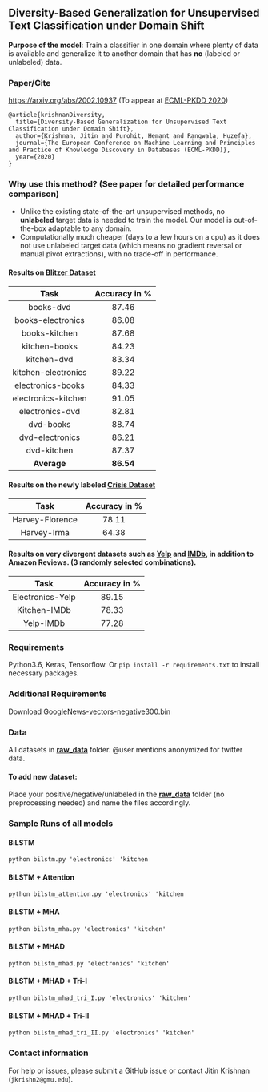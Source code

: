 ## Diversity-Based Generalization for Unsupervised Text Classification under Domain Shift

**Purpose of the model**: Train a classifier in one domain where plenty of data is available and generalize it to another domain that has **no** (labeled or unlabeled) data.

### Paper/Cite
https://arxiv.org/abs/2002.10937 (To appear at [ECML-PKDD 2020](https://ecmlpkdd2020.net))
```
@article{krishnanDiversity,
  title={Diversity-Based Generalization for Unsupervised Text Classification under Domain Shift},
  author={Krishnan, Jitin and Purohit, Hemant and Rangwala, Huzefa},
  journal={The European Conference on Machine Learning and Principles and Practice of Knowledge Discovery in Databases (ECML-PKDD)},
  year={2020}
}
```

### Why use this method? (See paper for detailed performance comparison)
- Unlike the existing state-of-the-art unsupervised methods, no **unlabeled** target data is needed to train the model. Our model is out-of-the-box adaptable to any domain. 
- Computationally much cheaper (days to a few hours on a cpu) as it does not use unlabeled target data (which means no gradient reversal or manual pivot extractions), with no trade-off in performance.

#### Results on [Blitzer Dataset](http://www.cs.jhu.edu/~mdredze/datasets/sentiment/)

| Task  | Accuracy in %  |
 :-: |  :-:
| books-dvd           | 87.46 |
| books-electronics   | 86.08 |
| books-kitchen       | 87.68 |
| kitchen-books       | 84.23 |
| kitchen-dvd         | 83.34 |
| kitchen-electronics | 89.22 |
| electronics-books   | 84.33 |
| electronics-kitchen | 91.05 |
| electronics-dvd     | 82.81 |
| dvd-books           | 88.74 |
| dvd-electronics     | 86.21 |
| dvd-kitchen         | 87.37 |
| **Average**		          | **86.54** |

#### Results on the newly labeled [Crisis Dataset](https://github.com/jitinkrishnan/Diversity-Based-Generalization/tree/master/raw_data)

| Task  | Accuracy in %  |
 :-: |  :-:
| Harvey-Florence     | 78.11 |
| Harvey-Irma         | 64.38 |

#### Results on very divergent datasets such as [Yelp](https://www.yelp.com/dataset/challenge) and [IMDb](https://ai.stanford.edu/~amaas/data/sentiment/), in addition to Amazon Reviews. (3 randomly selected combinations).

| Task  | Accuracy in %  |
 :-: |  :-:
| Electronics-Yelp  | 89.15 |
| Kitchen-IMDb      | 78.33 |
| Yelp-IMDb         | 77.28 |

### Requirements
Python3.6, Keras, Tensorflow.
Or ```pip install -r requirements.txt``` to install necessary packages.

### Additional Requirements
Download [GoogleNews-vectors-negative300.bin](https://code.google.com/archive/p/word2vec/)

### Data
All datasets in **[raw_data](https://github.com/jitinkrishnan/Diversity-Based-Generalization/tree/master/raw_data)** folder. @user mentions anonymized for twitter data.

#### To add new dataset:
Place your positive/negative/unlabeled in the **[raw_data](https://github.com/jitinkrishnan/Diversity-Based-Generalization/tree/master/raw_data)** folder (no preprocessing needed) and name the files accordingly.

### Sample Runs of all models
#### BiLSTM
```python bilstm.py 'electronics' 'kitchen```

#### BiLSTM + Attention
```python bilstm_attention.py 'electronics' 'kitchen```

#### BiLSTM + MHA
```python bilstm_mha.py 'electronics' 'kitchen'```

#### BiLSTM + MHAD
```python bilstm_mhad.py 'electronics' 'kitchen'```

#### BiLSTM + MHAD + Tri-I
```python bilstm_mhad_tri_I.py 'electronics' 'kitchen'```

#### BiLSTM + MHAD + Tri-II
```python bilstm_mhad_tri_II.py 'electronics' 'kitchen'```

### Contact information
For help or issues, please submit a GitHub issue or contact Jitin Krishnan (`jkrishn2@gmu.edu`).
